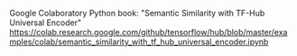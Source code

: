Google Colaboratory Python book: "Semantic Similarity with TF-Hub Universal Encoder"
https://colab.research.google.com/github/tensorflow/hub/blob/master/examples/colab/semantic_similarity_with_tf_hub_universal_encoder.ipynb
